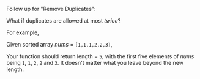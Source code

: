 

Follow up for "Remove Duplicates":<br />
What if duplicates are allowed at most *twice*?


For example,<br />
Given sorted array *nums* = `[1,1,1,2,2,3]`,



Your function should return length = `5`, with the first five elements of *nums* being `1`, `1`, `2`, `2` and `3`. It doesn't matter what you leave beyond the new length.

